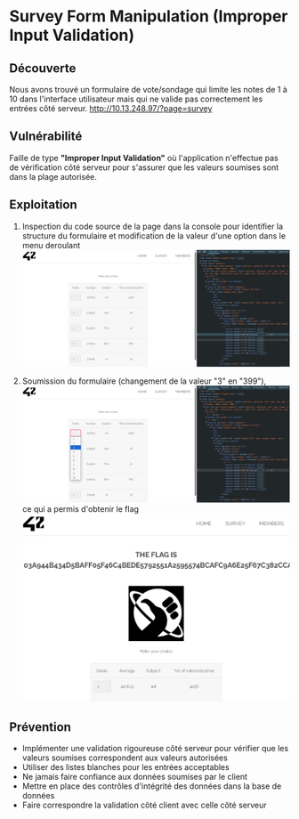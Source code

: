 # Survey Form Manipulation (Improper Input Validation)

## Découverte
Nous avons trouvé un formulaire de vote/sondage qui limite les notes de 1 à 10 dans l'interface utilisateur mais qui ne valide pas correctement les entrées côté serveur.
http://10.13.248.97/?page=survey

## Vulnérabilité
Faille de type **"Improper Input Validation"** où l'application n'effectue pas de vérification côté serveur pour s'assurer que les valeurs soumises sont dans la plage autorisée.

## Exploitation
1. Inspection du code source de la page dans la console pour identifier la structure du formulaire et modification de la valeur d'une option dans le menu deroulant
   ![Form Code Inspection](../Ressources/screenshots/invalid_value_in_console.png)

2. Soumission du formulaire (changement de la valeur "3" en "399"),
   ![Value Modification](../Ressources/screenshots/validate_form_with_invalid_value.png)
ce qui a permis d'obtenir le flag
   ![Flag Obtained](../Ressources/screenshots/flag.png)

## Prévention
- Implémenter une validation rigoureuse côté serveur pour vérifier que les valeurs soumises correspondent aux valeurs autorisées
- Utiliser des listes blanches pour les entrées acceptables
- Ne jamais faire confiance aux données soumises par le client
- Mettre en place des contrôles d'intégrité des données dans la base de données
- Faire correspondre la validation côté client avec celle côté serveur